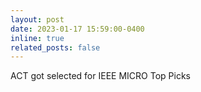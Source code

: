 ```yaml
---
layout: post
date: 2023-01-17 15:59:00-0400
inline: true
related_posts: false
---
```

ACT got selected for IEEE MICRO Top Picks
